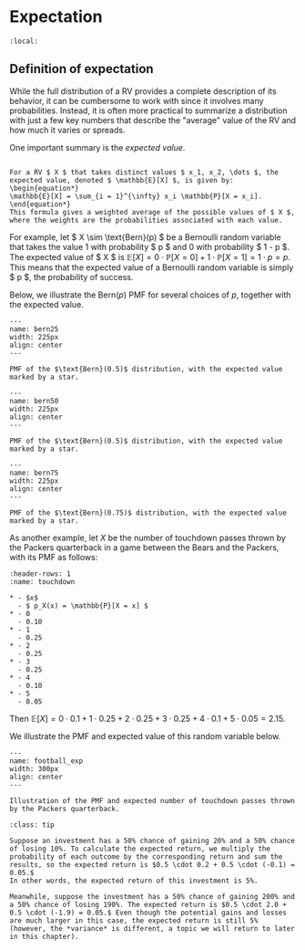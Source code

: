 # Expectation

```{contents}
:local:
```

## Definition of expectation

While the full distribution of a RV provides a complete description of its behavior, it can be cumbersome to work with since it involves many probabilities. Instead, it is often more practical to summarize a distribution with just a few key numbers that describe the "average" value of the RV and how much it varies or spreads.

One important summary is the *expected value*.

```{admonition} Expected value

For a RV $ X $ that takes distinct values $ x_1, x_2, \dots $, the expected value, denoted $ \mathbb{E}[X] $, is given by:
\begin{equation*}
\mathbb{E}[X] = \sum_{i = 1}^{\infty} x_i \mathbb{P}[X = x_i].
\end{equation*}
This formula gives a weighted average of the possible values of $ X $, where the weights are the probabilities associated with each value.

```

For example, let $ X \sim \text{Bern}(p) $ be a Bernoulli random variable that takes the value 1 with probability $ p $ and 0 with probability $ 1 - p $. The expected value of $ X $ is $\mathbb{E}[X] = 0 \cdot \mathbb{P}[X = 0] + 1 \cdot \mathbb{P}[X = 1] = 1 \cdot p = p.$
This means that the expected value of a Bernoulli random variable is simply $ p $, the probability of success.

Below, we illustrate the $\text{Bern}(p)$ PMF for several choices of $p$, together with the expected value.

```{figure} images/bern25.png
---
name: bern25
width: 225px
align: center
---

PMF of the $\text{Bern}(0.5)$ distribution, with the expected value marked by a star.
```

```{figure} images/bern50.png
---
name: bern50
width: 225px
align: center
---

PMF of the $\text{Bern}(0.5)$ distribution, with the expected value marked by a star.
```

```{figure} images/bern75.png
---
name: bern75
width: 225px
align: center
---

PMF of the $\text{Bern}(0.75)$ distribution, with the expected value marked by a star.
```


As another example, let $X$ be the number of touchdown passes thrown by the Packers quarterback in a game between the Bears and the Packers, with its PMF as follows:


```{list-table} PMF of the number of touchdown passes thrown by Packers quarterback.
:header-rows: 1
:name: touchdown

* - $x$
  - $ p_X(x) = \mathbb{P}[X = x] $
* - 0
  - 0.10
* - 1
  - 0.25
* - 2
  - 0.25
* - 3
  - 0.25
* - 4
  - 0.10
* - 5
  - 0.05
```

Then $\mathbb{E}[X] = 0 \cdot 0.1 + 1 \cdot 0.25 + 2 \cdot 0.25 + 3 \cdot 0.25 + 4 \cdot 0.1 + 5 \cdot 0.05 = 2.15$.

We illustrate the PMF and expected value of this random variable below.

```{figure} images/football_exp.png
---
name: football_exp
width: 300px
align: center
---

Illustration of the PMF and expected number of touchdown passes thrown by the Packers quarterback.
```

```{admonition} Example: Investment returns.
:class: tip

Suppose an investment has a 50% chance of gaining 20% and a 50% chance of losing 10%. To calculate the expected return, we multiply the probability of each outcome by the corresponding return and sum the results, so the expected return is $0.5 \cdot 0.2 + 0.5 \cdot (-0.1) = 0.05.$
In other words, the expected return of this investment is 5%.

Meanwhile, suppose the investment has a 50% chance of gaining 200% and a 50% chance of losing 190%. The expected return is $0.5 \cdot 2.0 + 0.5 \cdot (-1.9) = 0.05.$ Even though the potential gains and losses are much larger in this case, the expected return is still 5% (however, the *variance* is different, a topic we will return to later in this chapter).
```